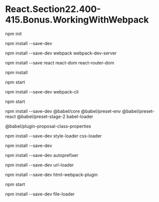 # React.Section22.400-415.Bonus.WorkingWithWebpack

npm init

npm install --save-dev

npm install --save-dev webpack webpack-dev-server

npm install --save react react-dom react-router-dom

npm install

npm start

npm install --save-dev webpack-cli

npm start

npm install --save-dev @babel/core @babel/preset-env @babel/preset-react @babel/preset-stage-2 babel-loader 

@babel/plugin-proposal-class-properties

npm install --save-dev style-loader css-loader

npm install --save-dev

npm install --save-dev autoprefixer

npm install --save-dev url-loader

npm install --save-dev html-webpack-plugin

npm start

npm install --save-dev file-loader

